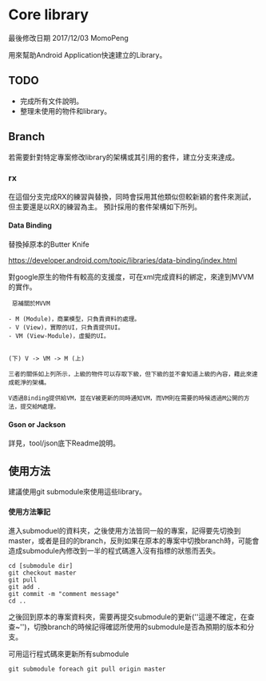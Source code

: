 # Core library

最後修改日期 2017/12/03 MomoPeng

用來幫助Android Application快速建立的Library。

## TODO

- 完成所有文件說明。
- 整理未使用的物件和library。


## Branch

若需要針對特定專案修改library的架構或其引用的套件，建立分支來達成。

### rx

在這個分支完成RX的練習與替換，同時會採用其他類似但較新穎的套件來測試，但主要還是以RX的練習為主。
預計採用的套件架構如下所列。

####  Data Binding

替換掉原本的Butter Knife

https://developer.android.com/topic/libraries/data-binding/index.html

對google原生的物件有較高的支援度，可在xml完成資料的綁定，來達到MVVM的實作。


     惡補關於MVVM

    - M (Module)，商業模型，只負責資料的處理。
    - V (View)，實際的UI，只負責提供UI。
    - VM (View-Module)，虛擬的UI。


    (下) V -> VM -> M (上)

    三者的關係如上列所示，上級的物件可以存取下級，但下級的並不會知道上級的內容，藉此來達成乾淨的架構。

    V透過Binding提供給VM，並在V被更新的同時通知VM，而VM則在需要的時候透過M公開的方法，提交給M處理。


#### Gson or Jackson

詳見，tool/json底下Readme說明。


## 使用方法

建議使用git submodule來使用這些library。

#### 使用方法筆記

進入submoduel的資料夾，之後使用方法皆同一般的專案，記得要先切換到master，或者是目的的branch，反則如果在原本的專案中切換branch時，可能會造成submodule內修改到一半的程式碼進入沒有指標的狀態而丟失。

    cd [submodule dir]
    git checkout master
    git pull
    git add .
    git commit -m "comment message"
    cd ..

之後回到原本的專案資料夾，需要再提交submodule的更新(''這邊不確定，在查查~'')，切換branch的時候記得確認所使用的submodule是否為預期的版本和分支。

可用這行程式碼來更新所有submodule

    git submodule foreach git pull origin master
